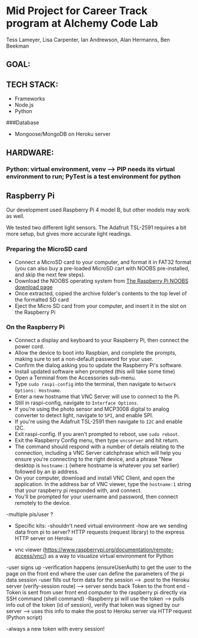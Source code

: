 # Mid Project for Career Track program at Alchemy Code Lab 
Tess Lameyer, Lisa Carpenter, Ian Andrewson, Alan Hermanns, Ben Beekman

## GOAL: 

## TECH STACK: 

- Frameworks
- Node.js
- Python 

###Database
- Mongoose/MongoDB on Heroku server

## HARDWARE: 


### Python: virtual environment, venv --> PIP needs its virtual environment to run; PyTest is a test environment for python 

## Raspberry Pi
Our development used Raspberry Pi 4 model B, but other models may work as well.

We tested two different light sensors. The Adafruit TSL-2591 requires a bit more setup, but gives more accurate light readings.

### Preparing the MicroSD card
- Connect a MicroSD card to your computer, and format it in FAT32 format (you can also buy a pre-loaded MicroSD cart with NOOBS pre-installed, and skip the next few steps).
- Download the NOOBS operating system from [The Raspberry Pi NOOBS download page](https://www.raspberrypi.org/downloads/noobs/)
- Once extracted, copied the archive folder's contents to the top level of the formatted SD card
- Eject the Micro SD card from your computer, and insert it in the slot on the Raspberry Pi

### On the Raspberry Pi
- Connect a display and keyboard to your Raspberry Pi, then connect the power cord.
- Allow the device to boot into Raspbian, and complete the prompts, making sure to set a non-default password for your user.
- Confirm the dialog asking you to update the Raspberry Pi's software.
- Install updated software when prompted (this will take some time)
- Open a Terminal from the Accessories sub-menu.
- Type `sudo raspi-config` into the terminal, then navigate to `Network Options: Hostname`.
- Enter a new hostname that VNC Server will use to connect to the Pi.
- Still in raspi-config, navigate to `Interface Options`.
- If you're using the photo sensor and MCP3008 digital to analog converter to detect light, navigate to `SPI`, and enable SPI.
- If you're using the Adafruit TSL-2591 then navigate to `I2C` and enable I2C.
- Exit raspi-config. If you aren't prompted to reboot, use `sudo reboot`.
- Exit the Raspberry Config menu, then type `vncserver` and hit return.
- The command should respond with a number of details relating to the connection, including a VNC Server catchphrase which will help you ensure you're connecting to the right device, and a phrase "New desktop is `hostname:1` (where hostname is whatever you set earlier) followed by an ip address.
- On your computer, download and install VNC Client, and open the application.
In the address bar of VNC viewer, type the `hostname:1` string that your raspberry pi responded with, and connect.
- You'll be prompted for your username and password, then connect remotely to the device.

-multiple pis/user ? 

- Specific kits: 
-shouldn't need virtual environment 
-how are we sending data from pi to server? HTTP requests (request library) to the express HTTP server on Heroku 

- vnc viewer (https://www.raspberrypi.org/documentation/remote-access/vnc/) as a way to visualize virtual environment for Python 


-user signs up 
-verification happens (ensureUserAuth) to get the user to the page on the front end where the user can define the parameters of the pi data session 
-user fills out form data for the session --> .post to the Heroku server (verify-session route) --> server sends back Token to the front end
-Token is sent from user front end computer to the raspberry pi directly via SSH command (shell command)
-Raspberry pi will use the token --> pulls info out of the token (id of session), verify that token was signed by our server --> uses this info to make the post to Heroku server via HTTP request (Python script)

-always a new token with every session!

